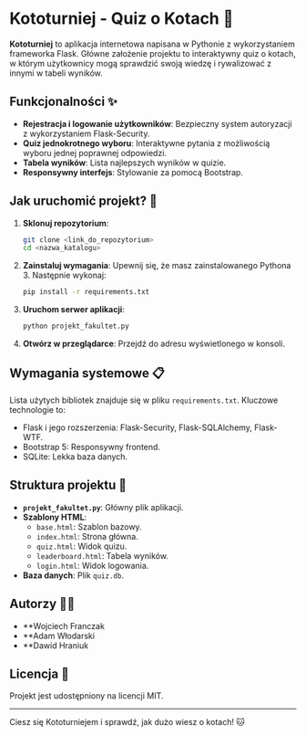 
# Kototurniej - Quiz o Kotach 🐾
**Kototurniej** to aplikacja internetowa napisana w Pythonie z wykorzystaniem frameworka Flask. Główne założenie projektu to interaktywny quiz o kotach, w którym użytkownicy mogą sprawdzić swoją wiedzę i rywalizować z innymi w tabeli wyników.

## Funkcjonalności ✨
- **Rejestracja i logowanie użytkowników**: Bezpieczny system autoryzacji z wykorzystaniem Flask-Security.
- **Quiz jednokrotnego wyboru**: Interaktywne pytania z możliwością wyboru jednej poprawnej odpowiedzi.
- **Tabela wyników**: Lista najlepszych wyników w quizie.
- **Responsywny interfejs**: Stylowanie za pomocą Bootstrap.

## Jak uruchomić projekt? 🚀
1. **Sklonuj repozytorium**:
   ```bash
   git clone <link_do_repozytorium>
   cd <nazwa_katalogu>
   ```

2. **Zainstaluj wymagania**:
   Upewnij się, że masz zainstalowanego Pythona 3. Następnie wykonaj:
   ```bash
   pip install -r requirements.txt
   ```

3. **Uruchom serwer aplikacji**:
   ```bash
   python projekt_fakultet.py
   ```

4. **Otwórz w przeglądarce**:
   Przejdź do adresu wyświetlonego w konsoli.

## Wymagania systemowe 📋
Lista użytych bibliotek znajduje się w pliku `requirements.txt`. Kluczowe technologie to:
- Flask i jego rozszerzenia: Flask-Security, Flask-SQLAlchemy, Flask-WTF.
- Bootstrap 5: Responsywny frontend.
- SQLite: Lekka baza danych.

## Struktura projektu 📂
- **`projekt_fakultet.py`**: Główny plik aplikacji.
- **Szablony HTML**:
  - `base.html`: Szablon bazowy.
  - `index.html`: Strona główna.
  - `quiz.html`: Widok quizu.
  - `leaderboard.html`: Tabela wyników.
  - `login.html`: Widok logowania.
- **Baza danych**: Plik `quiz.db`.

## Autorzy 👨‍💻
- **Wojciech Franczak
- **Adam Włodarski
- **Dawid Hraniuk

## Licencja 📄
Projekt jest udostępniony na licencji MIT.

---

Ciesz się Kototurniejem i sprawdź, jak dużo wiesz o kotach! 🐱
